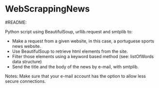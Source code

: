 # WebScrappingNews
#README:

Python script using BeautifulSoup, urllib.request and smtplib to:
- Make a request from a given website, in this case, a portuguese sports news website.
- Use BeautifulSoup to retrieve html elements from the site.
- Filter those elements using a keyword based method (see: listOfWords data structure)
- Send the title and the body of the news by e-mail, with smtplib.

Notes:
Make sure that your e-mail account has the option to allow less secure connections.
